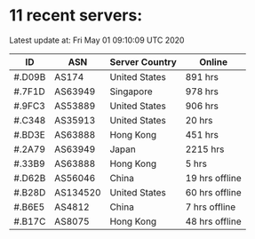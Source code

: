 # 11 recent servers:

Latest update at: Fri May 01 09:10:09 UTC 2020

| ID | ASN | Server Country | Online |
| -- | --- | -------------- | ------ |
| #.D09B | AS174 | United States | 891 hrs |
| #.7F1D | AS63949 | Singapore | 978 hrs |
| #.9FC3 | AS53889 | United States | 906 hrs |
| #.C348 | AS35913 | United States | 20 hrs |
| #.BD3E | AS63888 | Hong Kong | 451 hrs |
| #.2A79 | AS63949 | Japan | 2215 hrs |
| #.33B9 | AS63888 | Hong Kong | 5 hrs |
| #.D62B | AS56046 | China | 19 hrs offline |
| #.B28D | AS134520 | United States | 60 hrs offline |
| #.B6E5 | AS4812 | China | 7 hrs offline |
| #.B17C | AS8075 | Hong Kong | 48 hrs offline |

